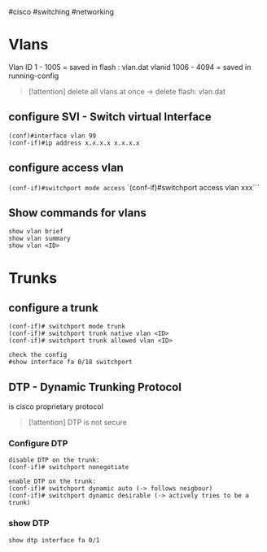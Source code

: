 #cisco #switching #networking
# Vlans
Vlan ID 1 - 1005 = saved in flash : vlan.dat
vlanid 1006 - 4094 = saved in running-config

>[!attention] delete all vlans at once -> delete flash: vlan.dat
>

## configure SVI -  Switch virtual Interface
```
(conf)#interface vlan 99
(conf-if)#ip address x.x.x.x x.x.x.x

```
## configure access vlan
`(conf-if)#switchport mode access`
`(conf-if)#switchport access vlan xxx```

## Show commands for vlans

```
show vlan brief
show vlan summary
show vlan <ID>
```

# Trunks

## configure a trunk
```
(conf-if)# switchport mode trunk
(conf-if)# switchport trunk native vlan <ID>
(conf-if)# switchport trunk allowed vlan <ID>
```

```
check the config
#show interface fa 0/18 switchport
```

## DTP - Dynamic Trunking Protocol
is cisco proprietary protocol
>[!attention] DTP is not secure

### Configure DTP

```
disable DTP on the trunk:
(conf-if)# switchport nonegotiate

enable DTP on the trunk:
(conf-if)# switchport dynamic auto (-> follows neigbour)
(conf-if)# switchport dynamic desirable (-> actively tries to be a trunk)
```

### show DTP
`show dtp interface fa 0/1`


